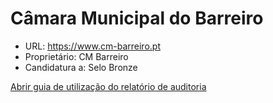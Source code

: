 # Câmara Municipal do Barreiro
- URL: https://www.cm-barreiro.pt
- Proprietário: CM Barreiro
- Candidatura a: Selo Bronze

[Abrir guia de utilização do relatório de auditoria](https://joaosilva.github.io/auditoria/guia-relatorio.html)

